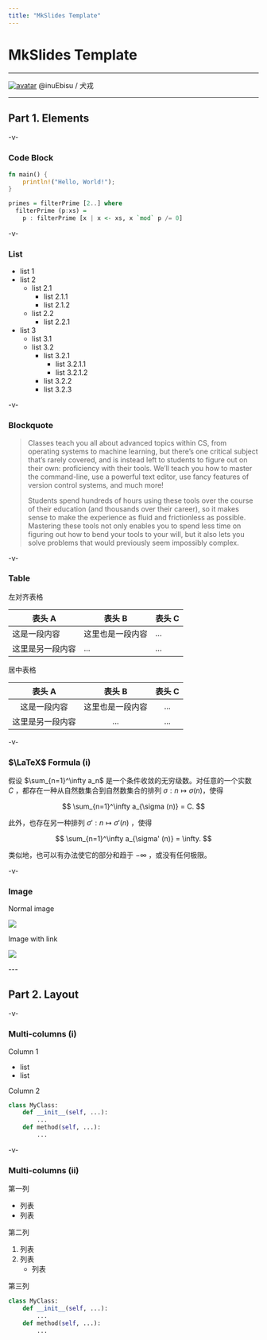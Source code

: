 ```yaml
---
title: "MkSlides Template"
---
```


# MkSlides Template

<hr>

<div class="avatar-container">
<a href="https://github.com/inuEbisu"><img class="avatar-img" src="avatar_512.png" alt="avatar"></a>
<span class="avatar-name">@inuEbisu / 犬戎</span>
</div>

---

## Part 1. Elements

-v-

### Code Block

```rust
fn main() {
    println!("Hello, World!");
}
```

```hs
primes = filterPrime [2..] where
  filterPrime (p:xs) =
    p : filterPrime [x | x <- xs, x `mod` p /= 0]
```

-v-

### List

- list 1
- list 2
    - list 2.1
        - list 2.1.1
        - list 2.1.2
    - list 2.2
        - list 2.2.1
- list 3
    - list 3.1
    - list 3.2
        - list 3.2.1
            - list 3.2.1.1
            - list 3.2.1.2
        - list 3.2.2
        - list 3.2.3

-v-

### Blockquote

> Classes teach you all about advanced topics within CS, from operating systems to machine learning, but there’s one critical subject that’s rarely covered, and is instead left to students to figure out on their own: proficiency with their tools. We’ll teach you how to master the command-line, use a powerful text editor, use fancy features of version control systems, and much more!
>
> Students spend hundreds of hours using these tools over the course of their education (and thousands over their career), so it makes sense to make the experience as fluid and frictionless as possible. Mastering these tools not only enables you to spend less time on figuring out how to bend your tools to your will, but it also lets you solve problems that would previously seem impossibly complex.

-v-

### Table

左对齐表格

| 表头 A           | 表头 B           | 表头 C |
| ---------------- | ---------------- | ------ |
| 这是一段内容     | 这里也是一段内容 | ...    |
| 这里是另一段内容 | ...              | ...    |

居中表格

|      表头 A      |      表头 B      | 表头 C |
| :--------------: | :--------------: | :----: |
|   这是一段内容   | 这里也是一段内容 |  ...   |
| 这里是另一段内容 |       ...        |  ...   |

-v-

### $\LaTeX$ Formula (i)

假设 $\sum_{n=1}^\infty a_n$ 是一个条件收敛的无穷级数。对任意的一个实数 $C$ ，都存在一种从自然数集合到自然数集合的排列 $\sigma : n \mapsto \sigma (n)$，使得

$$
  \sum_{n=1}^\infty a_{\sigma (n)} = C.
$$

此外，也存在另一种排列 $\sigma' : n \mapsto \sigma' (n)$ ，使得

$$
  \sum_{n=1}^\infty a_{\sigma' (n)} = \infty.
$$

类似地，也可以有办法使它的部分和趋于 $-\infty$ ，或没有任何极限。

-v-

### Image

<div class="mul-cols">
<div class="col">

Normal image

![](avatar_512.png)

</div>
<div class="col">

Image with link

[![](avatar_512.png)](1)

</div>
</div>
---

## Part 2. Layout

-v-

### Multi-columns (i)

<div class="mul-cols">
<div class="col">

Column 1

- list
- list

</div>
<div class="col">

Column 2

```python
class MyClass:
    def __init__(self, ...):
        ...
    def method(self, ...):
        ...
```

</div>
</div>

-v-

### Multi-columns (ii)

<div class="mul-cols">
<div class="col">

第一列

- 列表
- 列表

</div>
<div class="col">

第二列

1. 列表
2. 列表
    - 列表

</div>
<div class="col">

第三列

```python
class MyClass:
    def __init__(self, ...):
        ...
    def method(self, ...):
        ...
```

</div>
</div>
